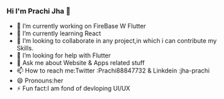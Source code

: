 ### Hi I'm Prachi Jha 👋

- 🔭 I’m currently working on FireBase W Flutter
- 🌱 I’m currently learning React
- 👯 I’m looking to collaborate in any project,in which i can contribute my Skills.
- 🤔 I’m looking for help with Flutter
- 💬 Ask me about Website & Apps related stuff
- 📫 How to reach me:Twitter :Prachi88847732 & Linkdein :jha-prachi
- 😄 Pronouns:her
- ⚡ Fun fact:I am fond of devloping UI/UX

